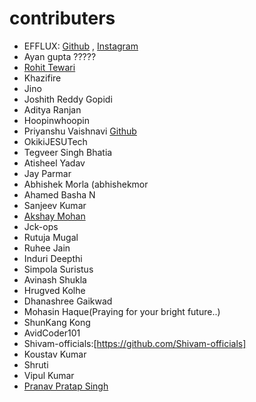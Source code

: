 # contributers

- EFFLUX: [Github](https://github.com/EFFLUX110) , [Instagram](https://www.instagram.com/_efflux__/)
- Ayan gupta ?????
- [Rohit Tewari](https://github.com/rtewari056)
- Khazifire
- Jino
- Joshith Reddy Gopidi
- Aditya Ranjan
- Hoopinwhoopin
- Priyanshu Vaishnavi [Github](https://github.com/priyanshu688)
- OkikiJESUTech
- Tegveer Singh Bhatia
- Atisheel Yadav
- Jay Parmar
- Abhishek Morla (abhishekmor
- Ahamed Basha N
- Sanjeev Kumar
- [Akshay Mohan](https://github.com/AkshayHere)
- Jck-ops
- Rutuja Mugal
- Ruhee Jain
- Induri Deepthi
- Simpola Suristus
- Avinash Shukla
- Hrugved Kolhe
- Dhanashree Gaikwad
- Mohasin Haque(Praying for your bright future..)
- ShunKang Kong
- AvidCoder101
- Shivam-officials:[https://github.com/Shivam-officials]
- Koustav Kumar 
- Shruti
- Vipul Kumar
- [Pranav Pratap Singh](https://github.com/Pranav108)
